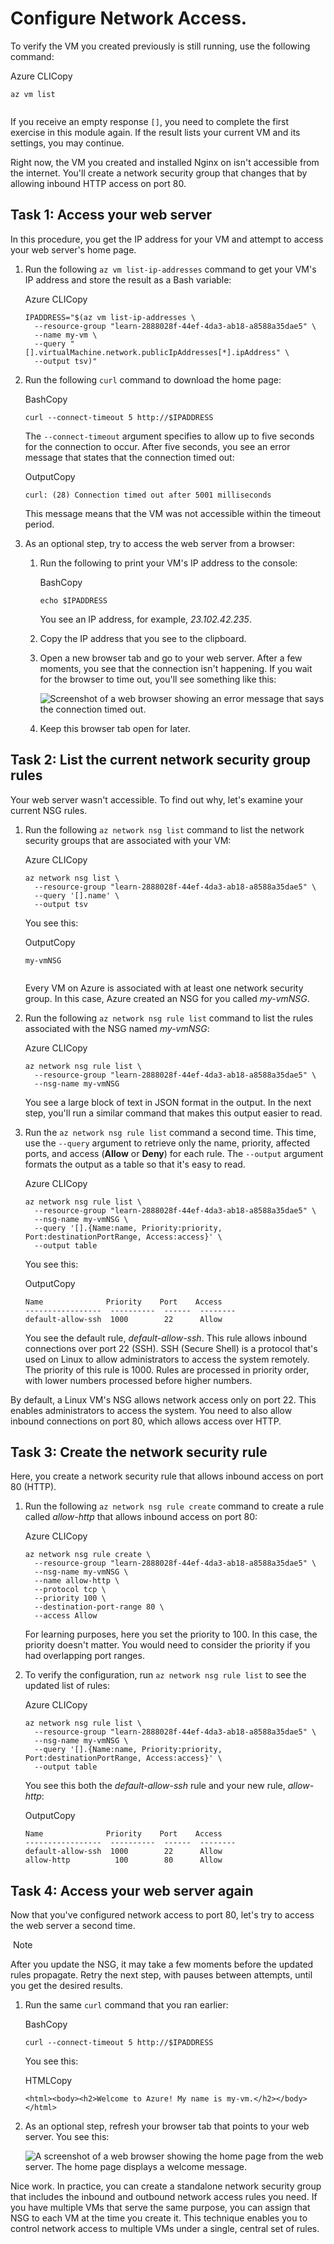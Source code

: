 # Configure Network Access.

To verify the VM you created previously is still running, use the following command:

Azure CLICopy

```
az vm list


```

If you receive an empty response `[]`, you need to complete the first exercise in this module again. If the result lists your current VM and its settings, you may continue.

Right now, the VM you created and installed Nginx on isn't accessible from the internet. You'll create a network security group that changes that by allowing inbound HTTP access on port 80.

## Task 1: Access your web server

In this procedure, you get the IP address for your VM and attempt to access your web server's home page.

1. Run the following `az vm list-ip-addresses` command to get your VM's IP address and store the result as a Bash variable:
    
    Azure CLICopy
    
    ```
    IPADDRESS="$(az vm list-ip-addresses \
      --resource-group "learn-2888028f-44ef-4da3-ab18-a8588a35dae5" \
      --name my-vm \
      --query "[].virtualMachine.network.publicIpAddresses[*].ipAddress" \
      --output tsv)"    
    ```
    
2. Run the following `curl` command to download the home page:
    
    BashCopy
    
    ```
    curl --connect-timeout 5 http://$IPADDRESS
    ```
    
    The `--connect-timeout` argument specifies to allow up to five seconds for the connection to occur. After five seconds, you see an error message that states that the connection timed out:
    
    OutputCopy
    
    ```
    curl: (28) Connection timed out after 5001 milliseconds
    ```
    
    This message means that the VM was not accessible within the timeout period.
    
3. As an optional step, try to access the web server from a browser:
    
    1. Run the following to print your VM's IP address to the console:
        
        BashCopy
        
        ```
        echo $IPADDRESS       
        ```
        
        You see an IP address, for example, _23.102.42.235_.
        
    2. Copy the IP address that you see to the clipboard.
        
    3. Open a new browser tab and go to your web server. After a few moments, you see that the connection isn't happening. If you wait for the browser to time out, you'll see something like this:
        
        ![Screenshot of a web browser showing an error message that says the connection timed out.](https://learn.microsoft.com/en-us/training/wwl-azure/describe-azure-compute-networking-services/media/browser-request-timeout-d7cc0e02.png)
        
    4. Keep this browser tab open for later.
        

## Task 2: List the current network security group rules

Your web server wasn't accessible. To find out why, let's examine your current NSG rules.

1. Run the following `az network nsg list` command to list the network security groups that are associated with your VM:
    
    Azure CLICopy
    
    ```
    az network nsg list \
      --resource-group "learn-2888028f-44ef-4da3-ab18-a8588a35dae5" \
      --query '[].name' \
      --output tsv    
    ```
    
    You see this:
    
    OutputCopy
    
    ```
    my-vmNSG
    
    
    ```
    
    Every VM on Azure is associated with at least one network security group. In this case, Azure created an NSG for you called _my-vmNSG_.
    
2. Run the following `az network nsg rule list` command to list the rules associated with the NSG named _my-vmNSG_:
    
    Azure CLICopy
    
    ```
    az network nsg rule list \
      --resource-group "learn-2888028f-44ef-4da3-ab18-a8588a35dae5" \
      --nsg-name my-vmNSG    
    ```
    
    You see a large block of text in JSON format in the output. In the next step, you'll run a similar command that makes this output easier to read.
    
3. Run the `az network nsg rule list` command a second time. This time, use the `--query` argument to retrieve only the name, priority, affected ports, and access (**Allow** or **Deny**) for each rule. The `--output` argument formats the output as a table so that it's easy to read.
    
    Azure CLICopy
    
    ```
    az network nsg rule list \
      --resource-group "learn-2888028f-44ef-4da3-ab18-a8588a35dae5" \
      --nsg-name my-vmNSG \
      --query '[].{Name:name, Priority:priority, Port:destinationPortRange, Access:access}' \
      --output table    
    ```
    
    You see this:
    
    OutputCopy
    
    ```
    Name              Priority    Port    Access
    -----------------  ----------  ------  --------
    default-allow-ssh  1000        22      Allow
    
    ```
    
    You see the default rule, _default-allow-ssh_. This rule allows inbound connections over port 22 (SSH). SSH (Secure Shell) is a protocol that's used on Linux to allow administrators to access the system remotely. The priority of this rule is 1000. Rules are processed in priority order, with lower numbers processed before higher numbers.
    

By default, a Linux VM's NSG allows network access only on port 22. This enables administrators to access the system. You need to also allow inbound connections on port 80, which allows access over HTTP.

## Task 3: Create the network security rule

Here, you create a network security rule that allows inbound access on port 80 (HTTP).

1. Run the following `az network nsg rule create` command to create a rule called _allow-http_ that allows inbound access on port 80:
    
    Azure CLICopy
    
    ```
    az network nsg rule create \
      --resource-group "learn-2888028f-44ef-4da3-ab18-a8588a35dae5" \
      --nsg-name my-vmNSG \
      --name allow-http \
      --protocol tcp \
      --priority 100 \
      --destination-port-range 80 \
      --access Allow    
    ```
    
    For learning purposes, here you set the priority to 100. In this case, the priority doesn't matter. You would need to consider the priority if you had overlapping port ranges.
    
2. To verify the configuration, run `az network nsg rule list` to see the updated list of rules:
    
    Azure CLICopy
    
    ```
    az network nsg rule list \
      --resource-group "learn-2888028f-44ef-4da3-ab18-a8588a35dae5" \
      --nsg-name my-vmNSG \
      --query '[].{Name:name, Priority:priority, Port:destinationPortRange, Access:access}' \
      --output table    
    ```
    
    You see this both the _default-allow-ssh_ rule and your new rule, _allow-http_:
    
    OutputCopy
    
    ```
    Name              Priority    Port    Access
    -----------------  ----------  ------  --------
    default-allow-ssh  1000        22      Allow
    allow-http          100        80      Allow    
    ```
    

## Task 4: Access your web server again

Now that you've configured network access to port 80, let's try to access the web server a second time.

 Note

After you update the NSG, it may take a few moments before the updated rules propagate. Retry the next step, with pauses between attempts, until you get the desired results.

1. Run the same `curl` command that you ran earlier:
    
    BashCopy
    
    ```
    curl --connect-timeout 5 http://$IPADDRESS
    ```
    
    You see this:
    
    HTMLCopy
    
    ```
    <html><body><h2>Welcome to Azure! My name is my-vm.</h2></body></html>
    ```
    
2. As an optional step, refresh your browser tab that points to your web server. You see this:
    
    ![A screenshot of a web browser showing the home page from the web server. The home page displays a welcome message.](https://learn.microsoft.com/en-us/training/wwl-azure/describe-azure-compute-networking-services/media/browser-request-successful-df21c6f1.png)
    

Nice work. In practice, you can create a standalone network security group that includes the inbound and outbound network access rules you need. If you have multiple VMs that serve the same purpose, you can assign that NSG to each VM at the time you create it. This technique enables you to control network access to multiple VMs under a single, central set of rules.